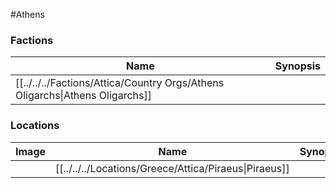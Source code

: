 #Athens 
### Factions

| Name | Synopsis |
| --- | --- |
| [[../../../Factions/Attica/Country Orgs/Athens Oligarchs\|Athens Oligarchs]] | |

### Locations

| Image | Name | Synopsis |
| --- | --- | --- |
| | [[../../../Locations/Greece/Attica/Piraeus\|Piraeus]] | |
